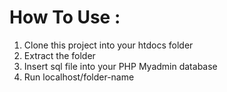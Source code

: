 # How To Use :
1. Clone this project into your htdocs folder
2. Extract the folder
3. Insert sql file into your PHP Myadmin database
4. Run localhost/folder-name
